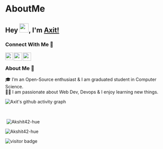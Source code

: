 # AboutMe

## Hey <img src="https://github.com/TheDudeThatCode/TheDudeThatCode/blob/master/Assets/Hi.gif" width="29px">, I'm [Axit!](https://github.com/Akshit42-hue) 


### Connect With Me 🚀
<a href="https://www.linkedin.com/in/akshit-patel-7a33a11a4/">
  <img align="left" width="24px" src="https://cdn.jsdelivr.net/npm/simple-icons@v3/icons/linkedin.svg"  />
</a>
<a href="https://twitter.com/patelakshit2000">
  <img align="left" width="26px" src="https://cdn.jsdelivr.net/npm/simple-icons@v3/icons/twitter.svg" />
</a>
<a href="mailto:patelakshit2025@gmail.com">
  <img align="left" width="26px" src="https://cdn.jsdelivr.net/npm/simple-icons@v3/icons/gmail.svg" />
</a>

<br />

### About Me 🚀
🎓 I’m an Open-Source enthusiast &  I am graduated student in Computer Science. </br>
👨‍💻  I am passionate about  Web Dev, Devops & I enjoy learning new things. </br>



![Axit's github activity graph](https://activity-graph.herokuapp.com/graph?username=Akshit42-hue&theme=redical)

<br />
<p>&nbsp;<img align="center" src="https://github-readme-stats.vercel.app/api?username=Akshit42-hue&show_icons=true&locale=en" alt="Akshit42-hue" /></p>

<p><img align="center" src="https://github-readme-streak-stats.herokuapp.com/?user=Akshit42-hue" alt="Akshit42-hue" /></p>

![visitor badge](https://visitor-badge.glitch.me/badge?page_id=Akshit42-hue&left_color=red&right_color=green&left_text=HelloVisitors)
